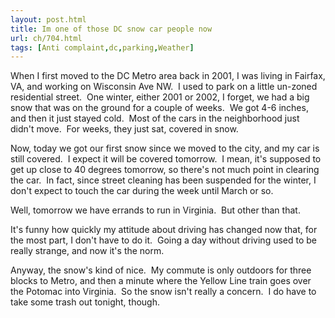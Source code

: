 ```yaml
---
layout: post.html
title: Im one of those DC snow car people now
url: ch/704.html
tags: [Anti complaint,dc,parking,Weather]
---
```

When I first moved to the DC Metro area back in 2001, I was living in Fairfax, VA, and working on Wisconsin Ave NW.  I used to park on a little un-zoned residential street.  One winter, either 2001 or 2002, I forget, we had a big snow that was on the ground for a couple of weeks.  We got 4-6 inches, and then it just stayed cold.  Most of the cars in the neighborhood just didn't move.  For weeks, they just sat, covered in snow.

Now, today we got our first snow since we moved to the city, and my car is still covered.  I expect it will be covered tomorrow.  I mean, it's supposed to get up close to 40 degrees tomorrow, so there's not much point in clearing the car.  In fact, since street cleaning has been suspended for the winter, I don't expect to touch the car during the week until March or so.

Well, tomorrow we have errands to run in Virginia.  But other than that.

It's funny how quickly my attitude about driving has changed now that, for the most part, I don't have to do it.  Going a day without driving used to be really strange, and now it's the norm.

Anyway, the snow's kind of nice.  My commute is only outdoors for three blocks to Metro, and then a minute where the Yellow Line train goes over the Potomac into Virginia.  So the snow isn't really a concern.  I do have to take some trash out tonight, though.
